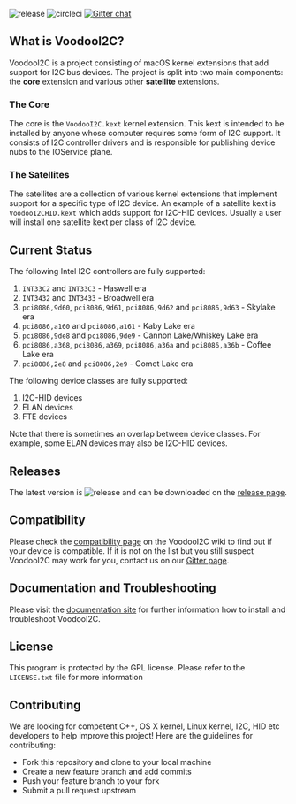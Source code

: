 ![release](https://img.shields.io/github/release/alexandred/VoodooI2C.svg) ![circleci](https://circleci.com/gh/alexandred/VoodooI2C.svg?style=shield&circle-token=:circle-token) [![Gitter chat](https://img.shields.io/gitter/room/nwjs/nw.js.svg?colorB=ed1965)](https://gitter.im/alexandred/VoodooI2C)

## What is VoodooI2C?

VoodooI2C is a project consisting of macOS kernel extensions that add support for I2C bus devices. The project is split into two main components: the **core** extension and various other **satellite** extensions.

### The Core

The core is the `VoodooI2C.kext` kernel extension. This kext is intended to be installed by anyone whose computer requires some form of I2C support. It consists of I2C controller drivers and is responsible for publishing device nubs to the IOService plane.

### The Satellites

The satellites are a collection of various kernel extensions that implement support for a specific type of I2C device. An example of a satellite kext is `VoodooI2CHID.kext` which adds support for I2C-HID devices. Usually a user will install one satellite kext per class of I2C device.

## Current Status

The following Intel I2C controllers are fully supported:

1. `INT33C2` and `INT33C3` - Haswell era
2. `INT3432` and `INT3433` - Broadwell era
3. `pci8086,9d60`, `pci8086,9d61`, `pci8086,9d62` and `pci8086,9d63` - Skylake era
4. `pci8086,a160` and `pci8086,a161` - Kaby Lake era
5. `pci8086,9de8` and `pci8086,9de9` - Cannon Lake/Whiskey Lake era
6. `pci8086,a368`, `pci8086,a369`, `pci8086,a36a` and `pci8086,a36b` - Coffee Lake era
7. `pci8086,2e8` and `pci8086,2e9` - Comet Lake era

The following device classes are fully supported:

1. I2C-HID devices
2. ELAN devices
3. FTE devices

Note that there is sometimes an overlap between device classes. For example, some ELAN devices may also be I2C-HID devices.

## Releases

The latest version is ![release](https://img.shields.io/github/release/alexandred/VoodooI2C.svg) and can be downloaded on the [release page](https://github.com/alexandred/VoodooI2C/releases).

## Compatibility

Please check the [compatibility page](https://github.com/alexandred/VoodooI2C/wiki/Compatibility) on the VoodooI2C wiki to find out if your device is compatible. If it is not on the list but you still suspect VoodooI2C may work for you, contact us on our [Gitter page](http://gitter.im/alexandred/VoodooI2C).

## Documentation and Troubleshooting

Please visit the [documentation site](https://voodooi2c.github.io/) for further information how to install and troubleshoot VoodooI2C. 

## License

This program is protected by the GPL license. Please refer to the `LICENSE.txt` file for more information

## Contributing

We are looking for competent C++, OS X kernel, Linux kernel, I2C, HID etc developers to help improve this project! Here are the guidelines for contributing:

* Fork this repository and clone to your local machine
* Create a new feature branch and add commits
* Push your feature branch to your fork
* Submit a pull request upstream
